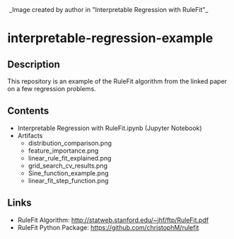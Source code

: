 <img src="">
_Image created by author in "Interpretable Regression with RuleFit"_

# interpretable-regression-example

## Description

This repository is an example of the RuleFit algorithm from the linked paper on a few regression problems. 

## Contents

+ Interpretable Regression with RuleFit.ipynb (Jupyter Notebook)
+ Artifacts
    + distribution_comparison.png
    + feature_importance.png
    + linear_rule_fit_explained.png
    + grid_search_cv_results.png
    + Sine_function_example.png
    + linear_fit_step_function.png
    
## Links

+ RuleFit Algorithm: http://statweb.stanford.edu/~jhf/ftp/RuleFit.pdf
+ RuleFit Python Package: https://github.com/christophM/rulefit
